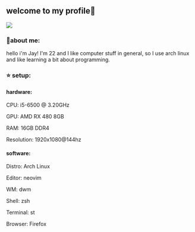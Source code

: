 ## welcome to my profile:wave:

<img src="https://wallpapercave.com/wp/wp5952301.png">

### 🚀about me:
hello i'm Jay! I'm 22 and I like computer stuff in general, so I use arch linux and like learning a bit about programming.

### :star: setup:
#### hardware:
CPU: i5-6500 @ 3.20GHz

GPU: AMD RX 480 8GB

RAM: 16GB DDR4

Resolution: 1920x1080@144hz

#### software:
Distro: Arch Linux

Editor: neovim

WM: dwm

Shell: zsh

Terminal: st

Browser: Firefox